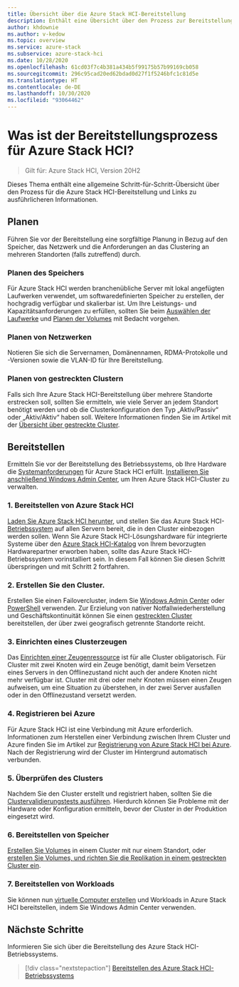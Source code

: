 ```yaml
---
title: Übersicht über die Azure Stack HCI-Bereitstellung
description: Enthält eine Übersicht über den Prozess zur Bereitstellung von Azure Stack HCI.
author: khdownie
ms.author: v-kedow
ms.topic: overview
ms.service: azure-stack
ms.subservice: azure-stack-hci
ms.date: 10/28/2020
ms.openlocfilehash: 61cd03f7c4b381a434b5f99175b57b99169cb058
ms.sourcegitcommit: 296c95cad20ed62bdad0d27f1f5246bfc1c81d5e
ms.translationtype: HT
ms.contentlocale: de-DE
ms.lasthandoff: 10/30/2020
ms.locfileid: "93064462"
---
```

# <a name="what-is-the-deployment-process-for-azure-stack-hci"></a>Was ist der Bereitstellungsprozess für Azure Stack HCI?

> Gilt für: Azure Stack HCI, Version 20H2

Dieses Thema enthält eine allgemeine Schritt-für-Schritt-Übersicht über den Prozess für die Azure Stack HCI-Bereitstellung und Links zu ausführlicheren Informationen.

## <a name="plan"></a>Planen

Führen Sie vor der Bereitstellung eine sorgfältige Planung in Bezug auf den Speicher, das Netzwerk und die Anforderungen an das Clustering an mehreren Standorten (falls zutreffend) durch.

### <a name="plan-storage"></a>Planen des Speichers

Für Azure Stack HCI werden branchenübliche Server mit lokal angefügten Laufwerken verwendet, um softwaredefinierten Speicher zu erstellen, der hochgradig verfügbar und skalierbar ist. Um Ihre Leistungs- und Kapazitätsanforderungen zu erfüllen, sollten Sie beim [Auswählen der Laufwerke](../concepts/choose-drives.md) und [Planen der Volumes](../concepts/plan-volumes.md) mit Bedacht vorgehen.

### <a name="plan-networking"></a>Planen von Netzwerken

Notieren Sie sich die Servernamen, Domänennamen, RDMA-Protokolle und -Versionen sowie die VLAN-ID für Ihre Bereitstellung.

### <a name="plan-stretched-clusters"></a>Planen von gestreckten Clustern

Falls sich Ihre Azure Stack HCI-Bereitstellung über mehrere Standorte erstrecken soll, sollten Sie ermitteln, wie viele Server an jedem Standort benötigt werden und ob die Clusterkonfiguration den Typ „Aktiv/Passiv“ oder „Aktiv/Aktiv“ haben soll. Weitere Informationen finden Sie im Artikel mit der [Übersicht über gestreckte Cluster](../concepts/stretched-clusters.md).

## <a name="deploy"></a>Bereitstellen

Ermitteln Sie vor der Bereitstellung des Betriebssystems, ob Ihre Hardware die [Systemanforderungen](../concepts/system-requirements.md) für Azure Stack HCI erfüllt. [Installieren Sie anschließend Windows Admin Center](/windows-server/manage/windows-admin-center/deploy/install), um Ihren Azure Stack HCI-Cluster zu verwalten.

### <a name="1-deploy-azure-stack-hci"></a>1. Bereitstellen von Azure Stack HCI

[Laden Sie Azure Stack HCI herunter](https://azure.microsoft.com/products/azure-stack/hci/hci-download/), und stellen Sie das Azure Stack HCI-[Betriebssystem](operating-system.md) auf allen Servern bereit, die in den Cluster einbezogen werden sollen. Wenn Sie Azure Stack HCI-Lösungshardware für integrierte Systeme über den [Azure Stack HCI-Katalog](https://azure.microsoft.com/en-us/products/azure-stack/hci/catalog/) von Ihrem bevorzugten Hardwarepartner erworben haben, sollte das Azure Stack HCI-Betriebssystem vorinstalliert sein. In diesem Fall können Sie diesen Schritt überspringen und mit Schritt 2 fortfahren.

### <a name="2-create-the-cluster"></a>2. Erstellen Sie den Cluster.

Erstellen Sie einen Failovercluster, indem Sie [Windows Admin Center](create-cluster.md) oder [PowerShell](create-cluster-powershell.md) verwenden. Zur Erzielung von nativer Notfallwiederherstellung und Geschäftskontinuität können Sie einen [gestreckten Cluster](../concepts/stretched-clusters.md) bereitstellen, der über zwei geografisch getrennte Standorte reicht.

### <a name="3-set-up-a-cluster-witness"></a>3. Einrichten eines Clusterzeugen

Das [Einrichten einer Zeugenressource](witness.md) ist für alle Cluster obligatorisch. Für Cluster mit zwei Knoten wird ein Zeuge benötigt, damit beim Versetzen eines Servers in den Offlinezustand nicht auch der andere Knoten nicht mehr verfügbar ist. Cluster mit drei oder mehr Knoten müssen einen Zeugen aufweisen, um eine Situation zu überstehen, in der zwei Server ausfallen oder in den Offlinezustand versetzt werden. 

### <a name="4-register-with-azure"></a>4. Registrieren bei Azure

Für Azure Stack HCI ist eine Verbindung mit Azure erforderlich. Informationen zum Herstellen einer Verbindung zwischen Ihrem Cluster und Azure finden Sie im Artikel zur [Registrierung von Azure Stack HCI bei Azure](register-with-azure.md). Nach der Registrierung wird der Cluster im Hintergrund automatisch verbunden.

### <a name="5-validate-the-cluster"></a>5. Überprüfen des Clusters

Nachdem Sie den Cluster erstellt und registriert haben, sollten Sie die [Clustervalidierungstests ausführen](validate.md). Hierdurch können Sie Probleme mit der Hardware oder Konfiguration ermitteln, bevor der Cluster in der Produktion eingesetzt wird.

### <a name="6-deploy-storage"></a>6. Bereitstellen von Speicher

[Erstellen Sie Volumes](../manage/create-volumes.md) in einem Cluster mit nur einem Standort, oder [erstellen Sie Volumes, und richten Sie die Replikation in einem gestreckten Cluster ein](../manage/create-stretched-volumes.md).

### <a name="7-deploy-workloads"></a>7. Bereitstellen von Workloads

Sie können nun [virtuelle Computer erstellen](../manage/vm.md) und Workloads in Azure Stack HCI bereitstellen, indem Sie Windows Admin Center verwenden.

## <a name="next-steps"></a>Nächste Schritte

Informieren Sie sich über die Bereitstellung des Azure Stack HCI-Betriebssystems.

> [!div class="nextstepaction"]
> [Bereitstellen des Azure Stack HCI-Betriebssystems](operating-system.md)
